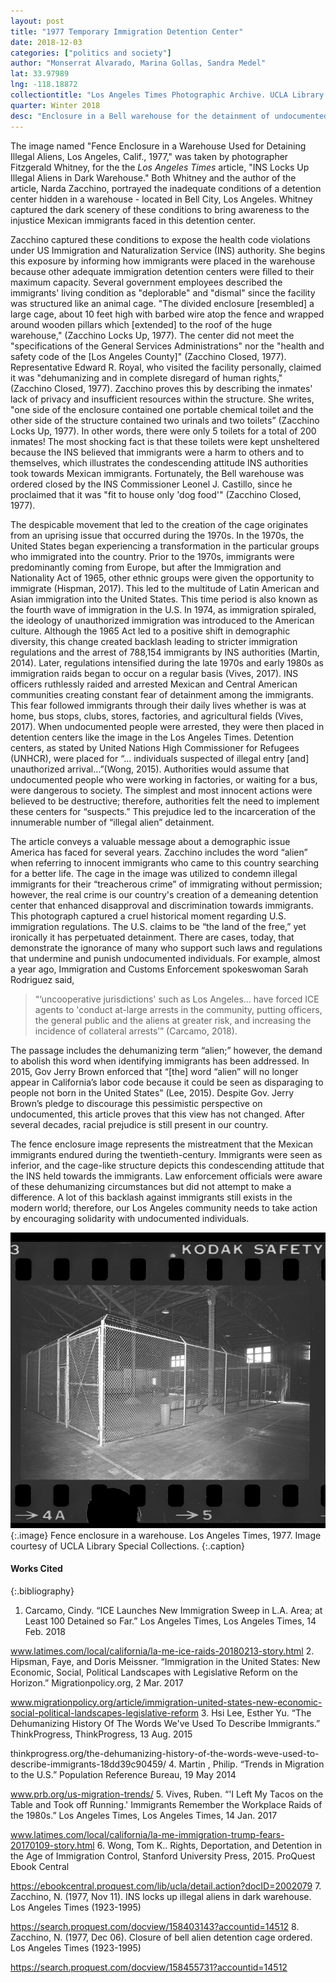 ```yaml
---
layout: post
title: "1977 Temporary Immigration Detention Center"
date: 2018-12-03
categories: ["politics and society"]
author: "Monserrat Alvarado, Marina Gollas, Sandra Medel"
lat: 33.97989
lng: -118.18872
collectiontitle: "Los Angeles Times Photographic Archive. UCLA Library Special Collections"
quarter: Winter 2018
desc: "Enclosure in a Bell warehouse for the detainment of undocumented immigrants awaiting deportation to Mexico."
---
```


The image named "Fence Enclosure in a Warehouse Used for Detaining Illegal Aliens, Los Angeles, Calif., 1977," was taken by photographer Fitzgerald Whitney, for the the _Los Angeles Times_ article, "INS Locks Up Illegal Aliens in Dark Warehouse." Both Whitney and the author of the article, Narda Zacchino, portrayed the inadequate conditions of a detention center hidden in a warehouse - located in Bell City, Los Angeles. Whitney captured the dark scenery of these conditions to bring awareness to the injustice Mexican immigrants faced in this detention center.  

Zacchino captured these conditions to expose the health code violations under US Immigration and Naturalization Service (INS) authority. She begins this exposure by informing how immigrants were placed in the warehouse because other adequate immigration detention centers were filled to their maximum capacity. Several government employees described the immigrants' living condition as "deplorable" and "dismal" since the facility was structured like an animal cage. "The divided enclosure [resembled] a large cage, about 10 feet high with barbed wire atop the fence and wrapped around wooden pillars which [extended] to the roof of the huge warehouse," (Zacchino Locks Up, 1977). The center did not meet the "specifications of the General Services Administrations" nor the "health and safety code of the [Los Angeles County]" (Zacchino Closed, 1977). Representative Edward R. Royal, who visited the facility personally, claimed it was "dehumanizing and in complete disregard of human rights," (Zacchino Closed, 1977). Zacchino proves this by describing the inmates' lack of privacy and insufficient resources within the structure. She writes, "one side of the enclosure contained one portable chemical toilet and the other side of the structure contained two urinals and two toilets” (Zacchino Locks Up, 1977). In other words, there were only 5 toilets for a total of 200 inmates! The most shocking fact is that these toilets were kept unsheltered because the INS believed that immigrants were a harm to others and to themselves, which illustrates the condescending attitude INS authorities took towards Mexican immigrants. Fortunately, the Bell warehouse was ordered closed by the INS Commissioner Leonel J. Castillo, since he proclaimed that it was "fit to house only 'dog food'" (Zacchino Closed, 1977). 

The despicable movement that led to the creation of the cage originates from an uprising issue that occurred during the 1970s. In the 1970s, the United States began experiencing a transformation in the particular groups who immigrated into the country. Prior to the 1970s, immigrants were predominantly coming from Europe, but after the Immigration and Nationality Act of 1965, other ethnic groups were given the opportunity to immigrate (Hispman, 2017). This led to the multitude of Latin American and Asian immigration into the United States. This time period is also known as the fourth wave of immigration in the U.S. In 1974, as immigration spiraled, the ideology of unauthorized immigration was introduced to the American culture. Although the 1965 Act led to a positive shift in demographic diversity, this change created backlash leading to stricter immigration regulations and the arrest of 788,154 immigrants by INS authorities (Martin, 2014). Later, regulations intensified during the late 1970s and early 1980s as immigration raids began to occur on a regular basis (Vives, 2017). INS officers ruthlessly raided and arrested Mexican and Central American communities creating constant fear of detainment among the immigrants. This fear followed immigrants through their daily lives whether is was at home, bus stops, clubs, stores, factories, and agricultural fields (Vives, 2017). When undocumented people were arrested, they were then placed in detention centers like the image in the Los Angeles Times. Detention centers, as stated by United Nations High Commissioner for Refugees (UNHCR), were placed for “... individuals suspected of illegal entry [and] unauthorized arrival…”(Wong, 2015). Authorities would assume that undocumented people who were working in factories, or waiting for a bus, were dangerous to society. The simplest and most innocent actions were believed to be destructive; therefore, authorities felt the need to implement these centers for “suspects.” This prejudice led to the incarceration of the innumerable number of “illegal alien” detainment.

The article conveys a valuable message about a demographic issue America has faced for several years. Zacchino includes the word “alien” when referring to innocent immigrants who came to this country searching for a better life. The cage in the image was utilized to condemn illegal immigrants for their “treacherous crime” of immigrating without permission; however, the real crime is our country's creation of a demeaning detention center that enhanced disapproval and discrimination towards immigrants. This photograph captured a cruel historical moment regarding U.S. immigration regulations. The U.S. claims to be “the land of the free,” yet ironically it has perpetuated detainment. There are cases, today, that demonstrate the ignorance of many who support such laws and regulations that undermine and punish undocumented individuals. For example, almost a year ago, Immigration and Customs Enforcement spokeswoman Sarah Rodriguez said,

>“‘uncooperative jurisdictions' such as Los Angeles... have forced ICE agents to 'conduct at-large arrests in the community, putting officers, the general public and the aliens at greater risk, and increasing the incidence of collateral arrests’” (Carcamo, 2018).

The passage includes the dehumanizing term “alien;” however, the demand to abolish this word when identifying immigrants has been addressed. In 2015, Gov Jerry Brown enforced that “[the] word “alien” will no longer appear in California’s labor code because it could be seen as disparaging to people not born in the United States” (Lee, 2015). Despite Gov. Jerry Brown’s pledge to discourage this pessimistic perspective on undocumented, this article proves that this view has not changed. After several decades, racial prejudice is still present in our country. 

The fence enclosure image represents the mistreatment that the Mexican immigrants endured during the twentieth-century. Immigrants were seen as inferior, and the cage-like structure depicts this condescending attitude that the INS held towards the immigrants. Law enforcement officials were aware of these dehumanizing circumstances but did not attempt to make a difference. A lot of this backlash against immigrants still exists in the modern world; therefore, our Los Angeles community needs to take action by encouraging solidarity with undocumented individuals.

![Fence Enclosure.](images/Fenceenclosure.jpg)
{:.image}
Fence enclosure in a warehouse. Los Angeles Times, 1977. Image courtesy of UCLA Library Special Collections.
{:.caption}

#### Works Cited
{:.bibliography}
1. Carcamo, Cindy. “ICE Launches New Immigration Sweep in L.A. Area; at Least 100 Detained 
so Far.” Los Angeles Times, Los Angeles Times, 14 Feb. 2018

www.latimes.com/local/california/la-me-ice-raids-20180213-story.html
2. Hipsman, Faye, and Doris Meissner. “Immigration in the United States: New Economic, Social,
Political Landscapes with Legislative Reform on the Horizon.” Migrationpolicy.org, 2
Mar. 2017

www.migrationpolicy.org/article/immigration-united-states-new-economic-social-political-landscapes-legislative-reform
3. Hsi Lee, Esther Yu. “The Dehumanizing History Of The Words We've Used To Describe
Immigrants.” ThinkProgress, ThinkProgress, 13 Aug. 2015

thinkprogress.org/the-dehumanizing-history-of-the-words-weve-used-to-describe-immigrants-18dd39c90459/
4. Martin , Philip. “Trends in Migration to the U.S.” Population Reference Bureau, 19 May 2014

www.prb.org/us-migration-trends/ 
5. Vives, Ruben. “'I Left My Tacos on the Table and Took off Running.' Immigrants Remember the
Workplace Raids of the 1980s.” Los Angeles Times, Los Angeles Times, 14 Jan. 2017

www.latimes.com/local/california/la-me-immigration-trump-fears-20170109-story.html 
6. Wong, Tom K.. Rights, Deportation, and Detention in the Age of Immigration Control, Stanford
University Press, 2015. ProQuest Ebook Central

https://ebookcentral.proquest.com/lib/ucla/detail.action?docID=2002079
7. Zacchino, N. (1977, Nov 11). INS locks up illegal aliens in dark warehouse. Los Angeles 
Times (1923-1995) 

https://search.proquest.com/docview/158403143?accountid=14512
8. Zacchino, N. (1977, Dec 06). Closure of bell alien detention cage ordered. Los Angeles 
Times (1923-1995)

https://search.proquest.com/docview/158455731?accountid=14512 

